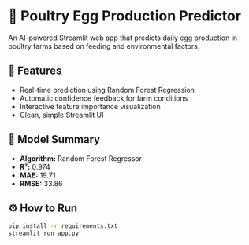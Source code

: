 # 🥚 Poultry Egg Production Predictor

An AI-powered Streamlit web app that predicts daily egg production in poultry farms based on feeding and environmental factors.

## 🚀 Features
- Real-time prediction using Random Forest Regression
- Automatic confidence feedback for farm conditions
- Interactive feature importance visualization
- Clean, simple Streamlit UI

## 🧠 Model Summary
- **Algorithm:** Random Forest Regressor
- **R²:** 0.974
- **MAE:** 19.71
- **RMSE:** 33.86

## ⚙️ How to Run
```bash
pip install -r requirements.txt
streamlit run app.py

